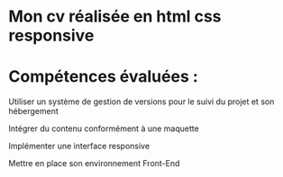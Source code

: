  # Mon cv réalisée en html css responsive

# Compétences évaluées :

Utiliser un système de gestion de versions pour le suivi du projet et son hébergement

Intégrer du contenu conformément à une maquette

Implémenter une interface responsive

Mettre en place son environnement Front-End


